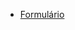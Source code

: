 <ul>
  <li>
    <a href="https://mariaesteveess.github.io/Lixo-eletronico-feedback-mariaa/index.html" target="_blank">Formulário</a>
  </li>
</ul>
